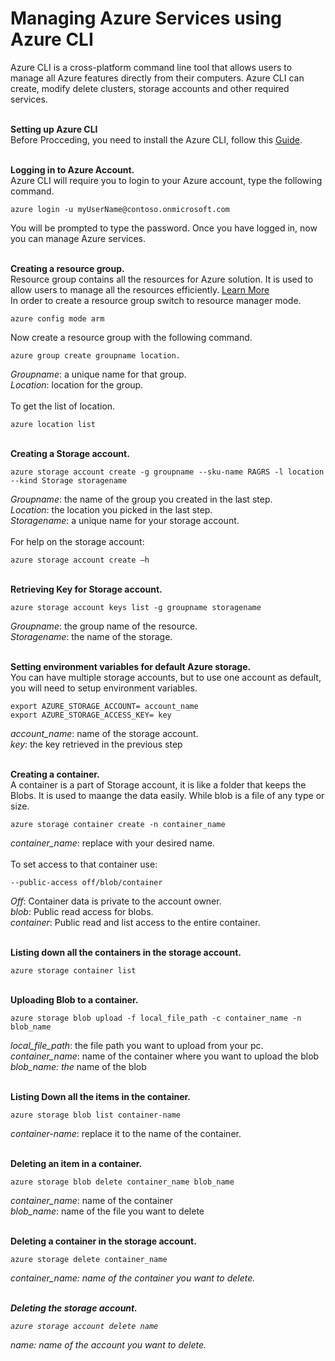 <h1><b>Managing Azure Services using Azure CLI</b></h1>
Azure CLI is a cross-platform command line tool that allows users to manage all Azure features directly from their computers. Azure CLI can create, modify delete clusters, storage accounts and other required services.<br />

<br /><b>Setting up Azure CLI</b><br />
Before Procceding, you need to install the Azure CLI, follow this <a href="https://docs.microsoft.com/en-us/azure/xplat-cli-install" target="_blank">Guide</a>.<br />


<br /><b>Logging in to Azure Account.</b><br />
Azure CLI will require you to login to your Azure account, type the following command.
```
azure login -u myUserName@contoso.onmicrosoft.com
```
You will be prompted to type the password.
Once you have logged in, now you can manage Azure services.


<br /><b>Creating a resource group.</b><br />
Resource group contains all the resources for Azure solution. It is used to allow users to manage all the resources efficiently. <a href="https://docs.microsoft.com/en-us/azure/azure-resource-manager/resource-group-overview" target="_blank">Learn More</a>
<br />
In order to create a resource group switch to resource manager mode.
```
azure config mode arm
```
 Now create a resource group with the following command.
```
azure group create groupname location.
```
<i>Groupname</i>: a unique name for that group.<br />
<i>Location</i>: location for the group. <br /><br />
To get the list of location.<br />
```
azure location list
```

<br /><b>Creating a Storage account.</b><br />
```
azure storage account create -g groupname --sku-name RAGRS -l location --kind Storage storagename
```
<i>Groupname</i>: the name of the group you created in the last step.<br />
<i>Location</i>: the location you picked in the last step.<br />
<i>Storagename</i>: a unique name for your storage account.<br /><br />
For help on the storage account:
```
azure storage account create –h
```

<br /><b>Retrieving Key for Storage account.</b><br />
```
azure storage account keys list -g groupname storagename
```
<i>Groupname</i>: the group name of the resource.<br />
<i>Storagename</i>: the name of the storage.<br />

<br /><b>Setting environment variables for default Azure storage.</b><br />
You can have multiple storage accounts, but to use one account as default, you will need to setup environment variables.<br />
```
export AZURE_STORAGE_ACCOUNT= account_name
export AZURE_STORAGE_ACCESS_KEY= key
```
<i>account_name</i>: name of the storage account.<br />
<i>key</i>: the key retrieved in the previous step<br />

<br /><b>Creating a container. </b><br />
A container is a part of Storage account, it is like a folder that keeps the Blobs. It is used to maange the data easily. While blob is a file of any type or size.<br />
```
azure storage container create -n container_name
```
<i>container_name</i>: replace with your desired name.<br /><br />
To set access to that container use:<br />
```
--public-access off/blob/container
```
<i>Off</i>: Container data is private to the account owner.<br />
<i>blob</i>: Public read access for blobs.<br />
<i>container</i>: Public read and list access to the entire container.<br />

<br /><b>Listing down all the containers in the storage account.</b><br />
```
azure storage container list
```
<br /><b>Uploading Blob to a container.</b><br />
```
azure storage blob upload -f local_file_path -c container_name -n blob_name
```
<i>local_file_path</i>: the file path you want to upload from your pc.<br />
<i>container_name</i>: name of the container where you want to upload the blob<br />
<i>blob_name: the</i> name of the blob<br />

<br /><b>Listing Down all the items in the container.</b><br />
```
azure storage blob list container-name
```
<i>container-name</i>: replace it to the name of the container.

<br /><b>Deleting an item in a container.</b><br />
```
azure storage blob delete container_name blob_name
```
<i>container_name</i>: name of the container <br />
<i>blob_name</i>: name of the file you want to delete <br />

<br /><b>Deleting a container in the storage account.</b><br />
```
azure storage delete container_name
```
<i>container_name: name of the container you want to delete.

<br /><b>Deleting the storage account.</b><br />
```
azure storage account delete name
```
<i>name</i>: name of the account you want to delete.

